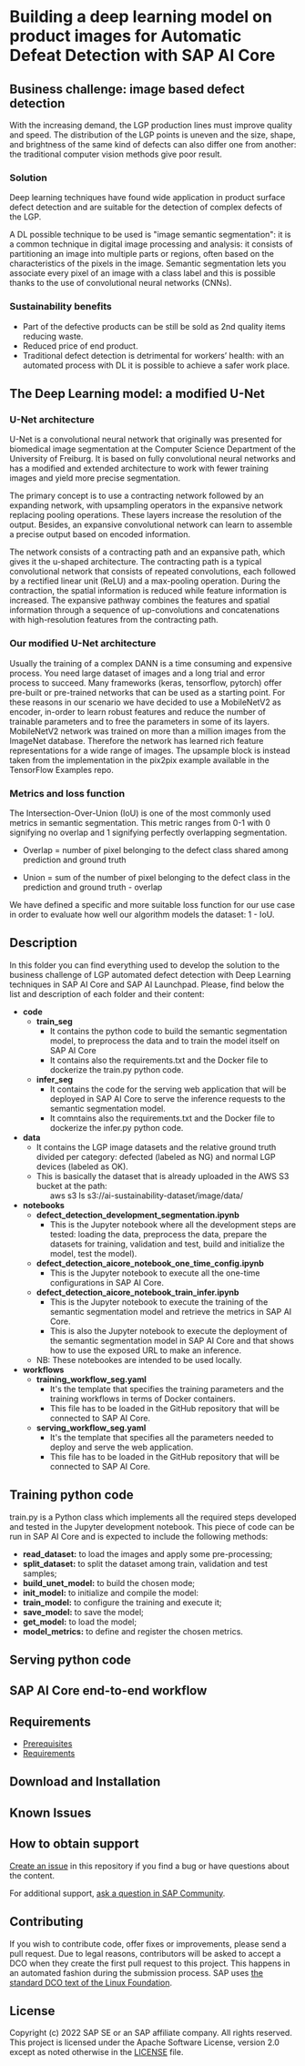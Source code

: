 # Building a deep learning model on product images for Automatic Defeat Detection with SAP AI Core
<!--- Register repository https://api.reuse.software/register, then add REUSE badge:
[![REUSE status](https://api.reuse.software/badge/github.com/SAP-samples/REPO-NAME)](https://api.reuse.software/info/github.com/SAP-samples/REPO-NAME)
-->

## **Business challenge: image based defect detection**
With the increasing demand, the LGP production lines must improve quality and speed.
The distribution of the LGP points is uneven and the size, shape, and brightness of the same kind of defects can also differ one from another: the traditional computer vision methods give poor result.

### **Solution**
Deep learning techniques have found wide application in product surface defect detection and are suitable for the detection of complex defects of the LGP.

A DL possible technique to be used is "image semantic segmentation": it is a common technique in digital image processing and analysis: it consists of partitioning an image into multiple parts or regions, often based on the characteristics of the pixels in the image. Semantic segmentation lets you associate every pixel of an image with a class label and this is possible thanks to the use of convolutional neural networks (CNNs).

### **Sustainability benefits**

* Part of the defective products can be still be sold as 2nd quality items reducing waste.
* Reduced price of end product.
* Traditional defect detection is detrimental for workers’ health: with an automated process with DL it is possible to achieve a safer work place.
 

## The Deep Learning model: a modified U-Net

### U-Net architecture

U-Net is a convolutional neural network that originally was presented for biomedical image segmentation at the Computer Science Department of the University of Freiburg. It is based on fully convolutional neural networks and has a modified and extended architecture to work with fewer training images and yield more precise segmentation.

The primary concept is to use a contracting network followed by an expanding network, with upsampling operators in the expansive network replacing pooling operations. These layers increase the resolution of the output. Besides, an expansive convolutional network can learn to assemble a precise output based on encoded information.

The network consists of a contracting path and an expansive path, which gives it the u-shaped architecture. The contracting path is a typical convolutional network that consists of repeated convolutions, each followed by a rectified linear unit (ReLU) and a max-pooling operation. During the contraction, the spatial information is reduced while feature information is increased. The expansive pathway combines the features and spatial information through a sequence of up-convolutions and concatenations with high-resolution features from the contracting path.


### Our modified U-Net architecture

Usually the training of a complex DANN is a time consuming and expensive process. You need large dataset of images and a long trial and error process to succeed. Many frameworks (keras, tensorflow, pytorch) offer pre-built or pre-trained networks that can be used as a starting point. For these reasons in our scenario we have decided to use a MobileNetV2 as encoder, in-order to learn robust features and reduce the number of trainable parameters and to free the parameters in some of its layers.
MobileNetV2 network was trained on more than a million images from the ImageNet database. Therefore the network has learned rich feature representations for a wide range of images.
The upsample block is instead taken from the implementation in the pix2pix example available in the TensorFlow Examples repo.


### Metrics and loss function

The Intersection-Over-Union (IoU) is one of the most commonly used metrics in semantic segmentation. 
This metric ranges from 0-1 with 0 signifying no overlap and 1 signifying perfectly overlapping segmentation.

* Overlap = number of pixel belonging to the defect class shared among prediction and ground truth

* Union = sum of the number of pixel belonging to the defect class in the prediction and ground truth - overlap

We have defined a specific and more suitable loss function for our use case in order to evaluate how well our algorithm models the dataset: 1 - IoU.


## Description

In this folder you can find everything used to develop the solution to the business challenge of LGP automated defect detection with Deep Learning techniques in SAP AI Core and SAP AI Launchpad. Please, find below the list and description of each folder and their content:

- **code**
 	* **train_seg** 
  		* It contains the python code to build the semantic segmentation model, to preprocess the data and to train the model itself on SAP AI Core
  		* It contains also the requirements.txt and the Docker file to dockerize the train.py python code.
 	* **infer_seg**
  		* It contains the code for the serving web application that will be deployed in SAP AI Core to serve the inference requests to the semantic segmentation model.
  		* It comntains also the requirements.txt and the Docker file to dockerize the infer.py python code.
- **data**
	* It contains the LGP image datasets and the relative ground truth divided per category: defected (labeled as NG) and normal LGP devices (labeled as OK).
	* This is basically the dataset that is already uploaded in the AWS S3 bucket at the path:<br/>
	&nbsp;&nbsp;&nbsp;&nbsp;&nbsp;&nbsp;aws s3 ls s3://ai-sustainability-dataset/image/data/
- **notebooks**
	* **defect_detection_development_segmentation.ipynb**
		* This is the Jupyter notebook where all the development steps are tested: loading the data, preprocess the data, prepare the datasets for training, validation and test, build and initialize the model, test the model).
	* **defect_detection_aicore_notebook_one_time_config.ipynb**
		* This is the Jupyter notebook to execute all the one-time configurations in SAP AI Core.
	* **defect_detection_aicore_notebook_train_infer.ipynb**
		* This is the Jupyter notebook to execute the training of the semantic segmentation model and retrieve the metrics in SAP AI Core.
		* This is also the Jupyter notebook to execute the deployment of the semantic segmentation model in SAP AI Core and that shows how to use the exposed URL to make an inference.
	* NB: These notebookes are intended to be used locally.
- **workflows**
	* **training_workflow_seg.yaml**
		* It's the template that specifies the training parameters and the training workflows in terms of Docker containers.
		* This file has to be loaded in the GitHub repository that will be connected to SAP AI Core.
	* **serving_workflow_seg.yaml**
		* It's the template that specifies all the parameters needed to deploy and serve the web application.
		* This file has to be loaded in the GitHub repository that will be connected to SAP AI Core.

## **Training python code**

train.py is a Python class which implements all the required steps developed and tested in the Jupyter development notebook. This piece of code can be run in SAP AI Core and is expected to include the following methods:

- **read_dataset:** to load the images and apply some pre-processing;
- **split_dataset:** to split the dataset among train, validation and test samples;
- **build_unet_model:** to build the chosen mode;
- **init_model:** to initialize and compile the model:
- **train_model:** to configure the training and execute it;
- **save_model:** to save the model;
- **get_model:** to load the model;
- **model_metrics:** to define and register the chosen metrics.


## **Serving python code**


## **SAP AI Core end-to-end workflow**


## Requirements
* [Prerequisites](https://github.com/SAP-samples/btp-ai-sustainability-bootcamp/blob/main/prerequisites/prerequisites.md) <br>
* [Requirements](https://github.com/SAP-samples/btp-ai-sustainability-bootcamp/blob/main/prerequisites/requirements.txt)


## Download and Installation

## Known Issues

## How to obtain support
[Create an issue](https://github.com/SAP-samples/<repository-name>/issues) in this repository if you find a bug or have questions about the content.
 
For additional support, [ask a question in SAP Community](https://answers.sap.com/questions/ask.html).

## Contributing
If you wish to contribute code, offer fixes or improvements, please send a pull request. Due to legal reasons, contributors will be asked to accept a DCO when they create the first pull request to this project. This happens in an automated fashion during the submission process. SAP uses [the standard DCO text of the Linux Foundation](https://developercertificate.org/).

## License
Copyright (c) 2022 SAP SE or an SAP affiliate company. All rights reserved. This project is licensed under the Apache Software License, version 2.0 except as noted otherwise in the [LICENSE](LICENSES/Apache-2.0.txt) file.
